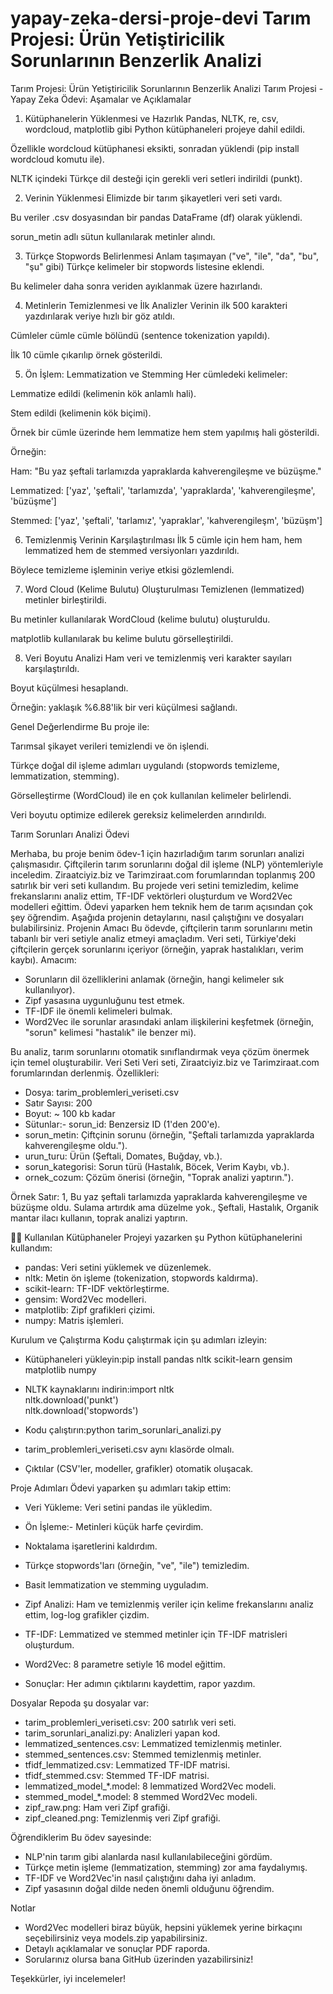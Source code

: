 # yapay-zeka-dersi-proje-devi Tarım Projesi: Ürün Yetiştiricilik Sorunlarının Benzerlik Analizi
 Tarım Projesi: Ürün Yetiştiricilik Sorunlarının Benzerlik Analizi
 Tarım Projesi - Yapay Zeka Ödevi: Aşamalar ve Açıklamalar
1. Kütüphanelerin Yüklenmesi ve Hazırlık
Pandas, NLTK, re, csv, wordcloud, matplotlib gibi Python kütüphaneleri projeye dahil edildi.

Özellikle wordcloud kütüphanesi eksikti, sonradan yüklendi (pip install wordcloud komutu ile).

NLTK içindeki Türkçe dil desteği için gerekli veri setleri indirildi (punkt).

2. Verinin Yüklenmesi
Elimizde bir tarım şikayetleri veri seti vardı.

Bu veriler .csv dosyasından bir pandas DataFrame (df) olarak yüklendi.

sorun_metin adlı sütun kullanılarak metinler alındı.

3. Türkçe Stopwords Belirlenmesi
Anlam taşımayan ("ve", "ile", "da", "bu", "şu" gibi) Türkçe kelimeler bir stopwords listesine eklendi.

Bu kelimeler daha sonra veriden ayıklanmak üzere hazırlandı.

4. Metinlerin Temizlenmesi ve İlk Analizler
Verinin ilk 500 karakteri yazdırılarak veriye hızlı bir göz atıldı.

Cümleler cümle cümle bölündü (sentence tokenization yapıldı).

İlk 10 cümle çıkarılıp örnek gösterildi.

5. Ön İşlem: Lemmatization ve Stemming
Her cümledeki kelimeler:

Lemmatize edildi (kelimenin kök anlamlı hali).

Stem edildi (kelimenin kök biçimi).

Örnek bir cümle üzerinde hem lemmatize hem stem yapılmış hali gösterildi.

Örneğin:

Ham: "Bu yaz şeftali tarlamızda yapraklarda kahverengileşme ve büzüşme."

Lemmatized: ['yaz', 'şeftali', 'tarlamızda', 'yapraklarda', 'kahverengileşme', 'büzüşme']

Stemmed: ['yaz', 'şeftali', 'tarlamız', 'yapraklar', 'kahverengileşm', 'büzüşm']

6. Temizlenmiş Verinin Karşılaştırılması
İlk 5 cümle için hem ham, hem lemmatized hem de stemmed versiyonları yazdırıldı.

Böylece temizleme işleminin veriye etkisi gözlemlendi.

7. Word Cloud (Kelime Bulutu) Oluşturulması
Temizlenen (lemmatized) metinler birleştirildi.

Bu metinler kullanılarak WordCloud (kelime bulutu) oluşturuldu.

matplotlib kullanılarak bu kelime bulutu görselleştirildi.

8. Veri Boyutu Analizi
Ham veri ve temizlenmiş veri karakter sayıları karşılaştırıldı.

Boyut küçülmesi hesaplandı.

Örneğin: yaklaşık %6.88'lik bir veri küçülmesi sağlandı.

 Genel Değerlendirme
Bu proje ile:

Tarımsal şikayet verileri temizlendi ve ön işlendi.

Türkçe doğal dil işleme adımları uygulandı (stopwords temizleme, lemmatization, stemming).

Görselleştirme (WordCloud) ile en çok kullanılan kelimeler belirlendi.

Veri boyutu optimize edilerek gereksiz kelimelerden arındırıldı.


Tarım Sorunları Analizi Ödevi

Merhaba, bu proje benim ödev-1 için hazırladığım tarım sorunları analizi çalışmasıdır. Çiftçilerin tarım sorunlarını doğal dil işleme (NLP) yöntemleriyle inceledim. Ziraatciyiz.biz ve Tarimziraat.com forumlarından toplanmış 200 satırlık bir veri seti kullandım. Bu projede veri setini temizledim, kelime frekanslarını analiz ettim, TF-IDF vektörleri oluşturdum ve Word2Vec modelleri eğittim. Ödevi yaparken hem teknik hem de tarım açısından çok şey öğrendim. Aşağıda projenin detaylarını, nasıl çalıştığını ve dosyaları bulabilirsiniz.
Projenin Amacı
Bu ödevde, çiftçilerin tarım sorunlarını metin tabanlı bir veri setiyle analiz etmeyi amaçladım. Veri seti, Türkiye'deki çiftçilerin gerçek sorunlarını içeriyor (örneğin, yaprak hastalıkları, verim kaybı). Amacım:
- Sorunların dil özelliklerini anlamak (örneğin, hangi kelimeler sık kullanılıyor).
- Zipf yasasına uygunluğunu test etmek.
- TF-IDF ile önemli kelimeleri bulmak.
- Word2Vec ile sorunlar arasındaki anlam ilişkilerini keşfetmek (örneğin, "sorun" kelimesi "hastalık" ile benzer mi).

Bu analiz, tarım sorunlarını otomatik sınıflandırmak veya çözüm önermek için temel oluşturabilir.
Veri Seti
Veri seti, Ziraatciyiz.biz ve Tarimziraat.com forumlarından derlenmiş. Özellikleri:
- Dosya: tarim_problemleri_veriseti.csv
- Satır Sayısı: 200
- Boyut: ~ 100 kb kadar
- Sütunlar:- sorun_id: Benzersiz ID (1'den 200'e).
- sorun_metin: Çiftçinin sorunu (örneğin, "Şeftali tarlamızda yapraklarda kahverengileşme oldu.").
- urun_turu: Ürün (Şeftali, Domates, Buğday, vb.).
- sorun_kategorisi: Sorun türü (Hastalık, Böcek, Verim Kaybı, vb.).
- ornek_cozum: Çözüm önerisi (örneğin, "Toprak analizi yaptırın.").


Örnek Satır:
1, Bu yaz şeftali tarlamızda yapraklarda kahverengileşme ve büzüşme oldu. Sulama artırdık ama düzelme yok., Şeftali, Hastalık, Organik mantar ilacı kullanın, toprak analizi yaptırın.


Kullanılan Kütüphaneler
Projeyi yazarken şu Python kütüphanelerini kullandım:
- pandas: Veri setini yüklemek ve düzenlemek.
- nltk: Metin ön işleme (tokenization, stopwords kaldırma).
- scikit-learn: TF-IDF vektörleştirme.
- gensim: Word2Vec modelleri.
- matplotlib: Zipf grafikleri çizimi.
- numpy: Matris işlemleri.

Kurulum ve Çalıştırma
Kodu çalıştırmak için şu adımları izleyin:
- Kütüphaneleri yükleyin:pip install pandas nltk scikit-learn gensim matplotlib numpy

- NLTK kaynaklarını indirin:import nltk  
nltk.download('punkt')  
nltk.download('stopwords')  
 

- Kodu çalıştırın:python tarim_sorunlari_analizi.py  


- tarim_problemleri_veriseti.csv aynı klasörde olmalı.
- Çıktılar (CSV'ler, modeller, grafikler) otomatik oluşacak.

Proje Adımları
Ödevi yaparken şu adımları takip ettim:
- Veri Yükleme: Veri setini pandas ile yükledim.
- Ön İşleme:- Metinleri küçük harfe çevirdim.
- Noktalama işaretlerini kaldırdım.
- Türkçe stopwords'ları (örneğin, "ve", "ile") temizledim.
- Basit lemmatization ve stemming uyguladım.

- Zipf Analizi: Ham ve temizlenmiş veriler için kelime frekanslarını analiz ettim, log-log grafikler çizdim.
- TF-IDF: Lemmatized ve stemmed metinler için TF-IDF matrisleri oluşturdum.
- Word2Vec: 8 parametre setiyle 16 model eğittim.
- Sonuçlar: Her adımın çıktılarını kaydettim, rapor yazdım.

Dosyalar
Repoda şu dosyalar var:
- tarim_problemleri_veriseti.csv: 200 satırlık veri seti.
- tarim_sorunlari_analizi.py: Analizleri yapan kod.
- lemmatized_sentences.csv: Lemmatized temizlenmiş metinler.
- stemmed_sentences.csv: Stemmed temizlenmiş metinler.
- tfidf_lemmatized.csv: Lemmatized TF-IDF matrisi.
- tfidf_stemmed.csv: Stemmed TF-IDF matrisi.
- lemmatized_model_*.model: 8 lemmatized Word2Vec modeli.
- stemmed_model_*.model: 8 stemmed Word2Vec modeli.
- zipf_raw.png: Ham veri Zipf grafiği.
- zipf_cleaned.png: Temizlenmiş veri Zipf grafiği.

Öğrendiklerim
Bu ödev sayesinde:
- NLP'nin tarım gibi alanlarda nasıl kullanılabileceğini gördüm.
- Türkçe metin işleme (lemmatization, stemming) zor ama faydalıymış.
- TF-IDF ve Word2Vec'in nasıl çalıştığını daha iyi anladım.
- Zipf yasasının doğal dilde neden önemli olduğunu öğrendim.

Notlar
- Word2Vec modelleri biraz büyük, hepsini yüklemek yerine birkaçını seçebilirsiniz veya models.zip yapabilirsiniz.
- Detaylı açıklamalar ve sonuçlar PDF raporda.
- Sorularınız olursa bana GitHub üzerinden yazabilirsiniz!

Teşekkürler, iyi incelemeler! 

  






